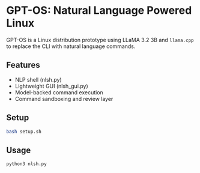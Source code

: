 # GPT-OS: Natural Language Powered Linux

GPT-OS is a Linux distribution prototype using LLaMA 3.2 3B and `llama.cpp` to replace the CLI with natural language commands.

## Features
- NLP shell (nlsh.py)
- Lightweight GUI (nlsh_gui.py)
- Model-backed command execution
- Command sandboxing and review layer

## Setup
```bash
bash setup.sh
```

## Usage
```bash
python3 nlsh.py
```
